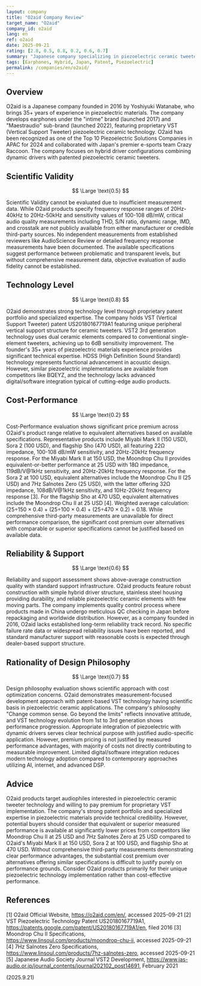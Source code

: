 ```yaml
---
layout: company
title: "O2aid Company Review"
target_name: "O2aid"
company_id: o2aid
lang: en
ref: o2aid
date: 2025-09-21
rating: [2.8, 0.5, 0.8, 0.2, 0.6, 0.7]
summary: "Japanese company specializing in piezoelectric ceramic tweeters for earphones with strong patent portfolio but limited measurement transparency and significant cost premium"
tags: [Earphones, Hybrid, Japan, Patent, Piezoelectric]
permalink: /companies/en/o2aid/
---
```

## Overview

O2aid is a Japanese company founded in 2016 by Yoshiyuki Watanabe, who brings 35+ years of experience in piezoelectric materials. The company develops earphones under the "intime" brand (launched 2017) and "Maestraudio" sub-brand (launched 2022), featuring proprietary VST (Vertical Support Tweeter) piezoelectric ceramic technology. O2aid has been recognized as one of the Top 10 Piezoelectric Solutions Companies in APAC for 2024 and collaborated with Japan's premier e-sports team Crazy Raccoon. The company focuses on hybrid driver configurations combining dynamic drivers with patented piezoelectric ceramic tweeters.

## Scientific Validity

$$ \Large \text{0.5} $$

Scientific Validity cannot be evaluated due to insufficient measurement data. While O2aid products specify frequency response ranges of 20Hz-40kHz to 20Hz-50kHz and sensitivity values of 100-108 dB/mW, critical audio quality measurements including THD, S/N ratio, dynamic range, IMD, and crosstalk are not publicly available from either manufacturer or credible third-party sources. No independent measurements from established reviewers like AudioScience Review or detailed frequency response measurements have been documented. The available specifications suggest performance between problematic and transparent levels, but without comprehensive measurement data, objective evaluation of audio fidelity cannot be established.

## Technology Level

$$ \Large \text{0.8} $$

O2aid demonstrates strong technology level through proprietary patent portfolio and specialized expertise. The company holds VST (Vertical Support Tweeter) patent US20180167719A1 featuring unique peripheral vertical support structure for ceramic tweeters. VST2 3rd generation technology uses dual ceramic elements compared to conventional single-element tweeters, achieving up to 6dB sensitivity improvement. The founder's 35+ years of piezoelectric materials experience provides significant technical expertise. HDSS (High Definition Sound Standard) technology represents functional advancement in acoustic design. However, similar piezoelectric implementations are available from competitors like BQEYZ, and the technology lacks advanced digital/software integration typical of cutting-edge audio products.

## Cost-Performance

$$ \Large \text{0.2} $$

Cost-Performance evaluation shows significant price premium across O2aid's product range relative to equivalent alternatives based on available specifications. Representative products include Miyabi Mark II (150 USD), Sora 2 (100 USD), and flagship Sho (470 USD), all featuring 22Ω impedance, 100-108 dB/mW sensitivity, and 20Hz-20kHz frequency response. For the Miyabi Mark II at 150 USD, the Moondrop Chu II provides equivalent-or-better performance at 25 USD with 18Ω impedance, 119dB/V@1kHz sensitivity, and 20Hz-20kHz frequency response. For the Sora 2 at 100 USD, equivalent alternatives include the Moondrop Chu II (25 USD) and 7Hz Salnotes Zero (25 USD), with the latter offering 32Ω impedance, 108dB/V@1kHz sensitivity, and 10Hz-20kHz frequency response [3]. For the flagship Sho at 470 USD, equivalent alternatives include the Moondrop Chu II at 25 USD [4]. Weighted average calculation: (25÷150 × 0.4) + (25÷100 × 0.4) + (25÷470 × 0.2) = 0.18. While comprehensive third-party measurements are unavailable for direct performance comparison, the significant cost premium over alternatives with comparable or superior specifications cannot be justified based on available data.

## Reliability & Support

$$ \Large \text{0.6} $$

Reliability and support assessment shows above-average construction quality with standard support infrastructure. O2aid products feature robust construction with simple hybrid driver structure, stainless steel housing providing durability, and reliable piezoelectric ceramic elements with few moving parts. The company implements quality control process where products made in China undergo meticulous QC checking in Japan before repackaging and worldwide distribution. However, as a company founded in 2016, O2aid lacks established long-term reliability track record. No specific failure rate data or widespread reliability issues have been reported, and standard manufacturer support with reasonable costs is expected through dealer-based support structure.

## Rationality of Design Philosophy

$$ \Large \text{0.7} $$

Design philosophy evaluation shows scientific approach with cost optimization concerns. O2aid demonstrates measurement-focused development approach with patent-based VST technology having scientific basis in piezoelectric ceramic applications. The company's philosophy "Change common sense. Go beyond the limits" reflects innovative attitude, and VST technology evolution from 1st to 3rd generation shows performance progression. Appropriate integration of piezoelectric with dynamic drivers serves clear technical purpose with justified audio-specific application. However, premium pricing is not justified by measured performance advantages, with majority of costs not directly contributing to measurable improvement. Limited digital/software integration reduces modern technology adoption compared to contemporary approaches utilizing AI, internet, and advanced DSP.

## Advice

O2aid products target audiophiles interested in piezoelectric ceramic tweeter technology and willing to pay premium for proprietary VST implementation. The company's strong patent portfolio and specialized expertise in piezoelectric materials provide technical credibility. However, potential buyers should consider that equivalent or superior measured performance is available at significantly lower prices from competitors like Moondrop Chu II at 25 USD and 7Hz Salnotes Zero at 25 USD compared to O2aid's Miyabi Mark II at 150 USD, Sora 2 at 100 USD, and flagship Sho at 470 USD. Without comprehensive third-party measurements demonstrating clear performance advantages, the substantial cost premium over alternatives offering similar specifications is difficult to justify purely on performance grounds. Consider O2aid products primarily for their unique piezoelectric technology implementation rather than cost-effective performance.

## References

[1] O2aid Official Website, https://o2aid.com/en/, accessed 2025-09-21
[2] VST Piezoelectric Technology Patent US20180167719A1, https://patents.google.com/patent/US20180167719A1/en, filed 2016
[3] Moondrop Chu II Specifications, https://www.linsoul.com/products/moondrop-chu-ii, accessed 2025-09-21
[4] 7Hz Salnotes Zero Specifications, https://www.linsoul.com/products/7hz-salnotes-zero, accessed 2025-09-21
[5] Japanese Audio Society Journal VST2 Development, https://www.jas-audio.or.jp/journal_contents/journal202102_post14691, February 2021

(2025.9.21)